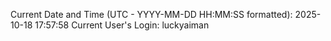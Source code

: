 Current Date and Time (UTC - YYYY-MM-DD HH:MM:SS formatted): 2025-10-18 17:57:58
Current User's Login: luckyaiman

